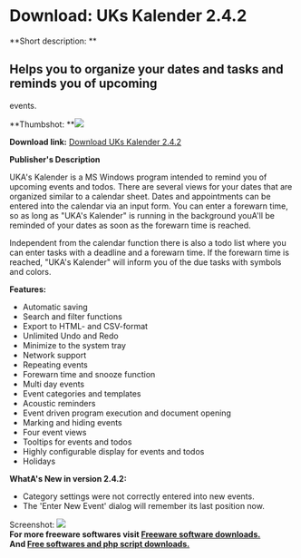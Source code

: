 # Download: UKs Kalender 2.4.2

**Short description: **

## Helps you to organize your dates and tasks and reminds you of upcoming
events.

  
**Thumbshot: **![](http://www.freewarefiles.com/screenshot/ukkalendar_md.gif)   
  
**Download link:** [Download UKs Kalender 2.4.2](http://freesoftwares.boysofts.com/UK-Kalender_program_25993.html)  
  

**Publisher's Description**  
  

UKA's Kalender is a MS Windows program intended to remind you of upcoming
events and todos. There are several views for your dates that are organized
similar to a calendar sheet. Dates and appointments can be entered into the
calendar via an input form. You can enter a forewarn time, so as long as
"UKA's Kalender" is running in the background youA'll be reminded of your
dates as soon as the forewarn time is reached.

Independent from the calendar function there is also a todo list where you can
enter tasks with a deadline and a forewarn time. If the forewarn time is
reached, "UKA's Kalender" will inform you of the due tasks with symbols and
colors.

**Features:**

  * Automatic saving 
  * Search and filter functions 
  * Export to HTML- and CSV-format 
  * Unlimited Undo and Redo 
  * Minimize to the system tray 
  * Network support 
  * Repeating events 
  * Forewarn time and snooze function 
  * Multi day events 
  * Event categories and templates 
  * Acoustic reminders 
  * Event driven program execution and document opening 
  * Marking and hiding events 
  * Four event views 
  * Tooltips for events and todos 
  * Highly configurable display for events and todos 
  * Holidays 

**WhatA's New in version 2.4.2:**

  * Category settings were not correctly entered into new events. 
  * The 'Enter New Event' dialog will remember its last position now. 

  
  
Screenshot: ![](http://www.freewarefiles.com/screenshot/ukkalendar.gif)  
**For more freeware softwares visit [Freeware software downloads.](http://freesoftwares.boysofts.com/)**   
**And [Free softwares and php script downloads.](http://www.boysofts.com/)**

